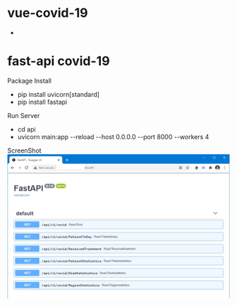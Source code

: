 # vue-covid-19
- 



# fast-api covid-19

Package Install 
- pip install uvicorn[standard]
- pip install fastapi

Run Server
- cd api
- uvicorn main:app --reload --host 0.0.0.0 --port 8000 --workers 4

ScreenShot
![ScreenShot](https://raw.githubusercontent.com/ITCSsDeveloper/vue-covid-19/main/screenshot/api.jpg)
